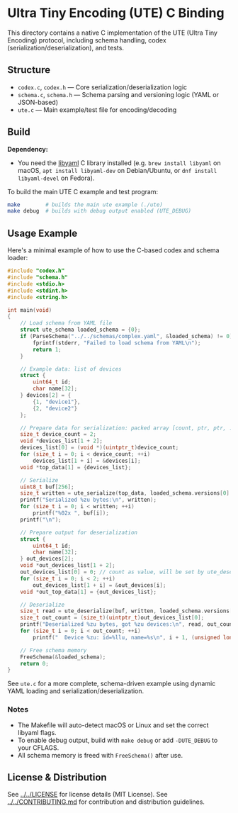 # Ultra Tiny Encoding (UTE) C Binding

This directory contains a native C implementation of the UTE (Ultra Tiny Encoding) protocol, including schema handling, codex (serialization/deserialization), and tests.

## Structure

- `codex.c`, `codex.h` — Core serialization/deserialization logic
- `schema.c`, `schema.h` — Schema parsing and versioning logic (YAML or JSON-based)
- `ute.c` — Main example/test file for encoding/decoding


## Build

**Dependency:**

- You need the [libyaml](https://pyyaml.org/wiki/LibYAML) C library installed (e.g. `brew install libyaml` on macOS, `apt install libyaml-dev` on Debian/Ubuntu, or `dnf install libyaml-devel` on Fedora).

To build the main UTE C example and test program:

```sh
make        # builds the main ute example (./ute)
make debug  # builds with debug output enabled (UTE_DEBUG)
```




## Usage Example

Here's a minimal example of how to use the C-based codex and schema loader:

```c
#include "codex.h"
#include "schema.h"
#include <stdio.h>
#include <stdint.h>
#include <string.h>

int main(void)
{
    // Load schema from YAML file
    struct ute_schema loaded_schema = {0};
    if (ParseSchema("../../schemas/complex.yaml", &loaded_schema) != 0) {
        fprintf(stderr, "Failed to load schema from YAML\n");
        return 1;
    }

    // Example data: list of devices
    struct {
        uint64_t id;
        char name[32];
    } devices[2] = {
        {1, "device1"},
        {2, "device2"}
    };

    // Prepare data for serialization: packed array [count, ptr, ptr, ...]
    size_t device_count = 2;
    void *devices_list[1 + 2];
    devices_list[0] = (void *)(uintptr_t)device_count;
    for (size_t i = 0; i < device_count; ++i)
        devices_list[1 + i] = &devices[i];
    void *top_data[1] = {devices_list};

    // Serialize
    uint8_t buf[256];
    size_t written = ute_serialize(top_data, loaded_schema.versions[0].fields, buf, sizeof(buf));
    printf("Serialized %zu bytes:\n", written);
    for (size_t i = 0; i < written; ++i)
        printf("%02x ", buf[i]);
    printf("\n");

    // Prepare output for deserialization
    struct {
        uint64_t id;
        char name[32];
    } out_devices[2];
    void *out_devices_list[1 + 2];
    out_devices_list[0] = 0; // count as value, will be set by ute_deserialize
    for (size_t i = 0; i < 2; ++i)
        out_devices_list[1 + i] = &out_devices[i];
    void *out_top_data[1] = {out_devices_list};

    // Deserialize
    size_t read = ute_deserialize(buf, written, loaded_schema.versions[0].fields, out_top_data);
    size_t out_count = (size_t)(uintptr_t)out_devices_list[0];
    printf("Deserialized %zu bytes, got %zu devices:\n", read, out_count);
    for (size_t i = 0; i < out_count; ++i)
        printf("  Device %zu: id=%llu, name=%s\n", i + 1, (unsigned long long)out_devices[i].id, out_devices[i].name);

    // Free schema memory
    FreeSchema(&loaded_schema);
    return 0;
}
```

See `ute.c` for a more complete, schema-driven example using dynamic YAML loading and serialization/deserialization.

### Notes
- The Makefile will auto-detect macOS or Linux and set the correct libyaml flags.
- To enable debug output, build with `make debug` or add `-DUTE_DEBUG` to your CFLAGS.
- All schema memory is freed with `FreeSchema()` after use.

## License & Distribution

See [../../LICENSE](../../LICENSE) for license details (MIT License).
See [../../CONTRIBUTING.md](../../CONTRIBUTING.md) for contribution and distribution guidelines.
